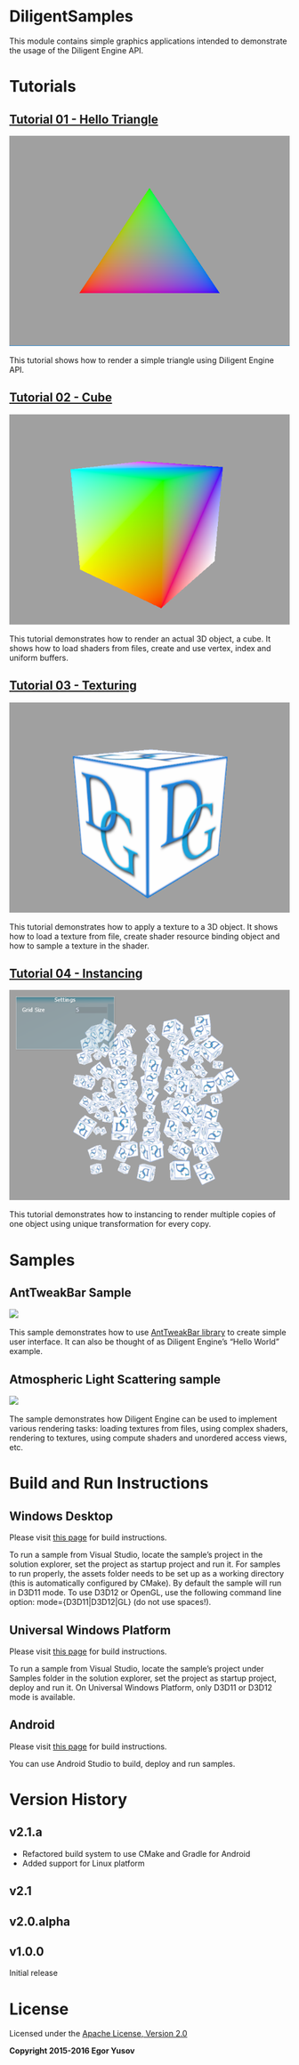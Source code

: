 # DiligentSamples

This module contains simple graphics applications intended to demonstrate the usage of the Diligent Engine API.

# Tutorials

## [Tutorial 01 - Hello Triangle](Tutorials/Tutorial01_HelloTriangle)

![](Tutorials/Tutorial01_HelloTriangle/Screenshot.png)

This tutorial shows how to render a simple triangle using Diligent Engine API.

## [Tutorial 02 - Cube](Tutorials/Tutorial02_Cube)

![](Tutorials/Tutorial02_Cube/Screenshot.png)

This tutorial demonstrates how to render an actual 3D object, a cube. It shows how to load shaders from files, create and use vertex, 
index and uniform buffers.

## [Tutorial 03 - Texturing](Tutorials/Tutorial03_Texturing)

![](Tutorials/Tutorial03_Texturing/Screenshot.png)

This tutorial demonstrates how to apply a texture to a 3D object. It shows how to load a texture from file, create shader resource
binding object and how to sample a texture in the shader.

## [Tutorial 04 - Instancing](Tutorials/Tutorial04_Instancing)

![](Tutorials/Tutorial04_Instancing/Screenshot.png)

This tutorial demonstrates how to instancing to render multiple copies of one object
using unique transformation for every copy.

# Samples

## AntTweakBar Sample

![](Samples/AntTweakBar/Screenshot.png)

This sample demonstrates how to use [AntTweakBar library](http://anttweakbar.sourceforge.net/doc) to create simple user interface. 
It can also be thought of as Diligent Engine’s “Hello World” example. 

## Atmospheric Light Scattering sample

![](Samples/Atmosphere/Screenshot.png)

The sample demonstrates how Diligent Engine can be used to implement various rendering tasks: 
loading textures from files, using complex shaders, rendering to textures, using compute shaders 
and unordered access views, etc.

# Build and Run Instructions

## Windows Desktop

Please visit [this page](http://diligentgraphics.com/diligent-engine/getting-started/#Build-Windows) for build instructions.

To run a sample from Visual Studio, locate the sample’s project in the solution explorer, set the project as 
startup project and run it. For samples to run properly, the assets folder needs to be set up as a working directory (this is automatically configured by CMake). By default the sample will run in D3D11 mode. To use D3D12 or OpenGL, use the following command 
line option: mode={D3D11|D3D12|GL} (do not use spaces!).

## Universal Windows Platform

Please visit [this page](http://diligentgraphics.com/diligent-engine/getting-started/#Build-Windows-Store) for build instructions.

To run a sample from Visual Studio, locate the sample’s project under Samples folder in the solution explorer, 
set the project as startup project, deploy and run it. On Universal Windows Platform, only D3D11 or D3D12 mode 
is available.

## Android

Please visit [this page](http://diligentgraphics.com/diligent-engine/getting-started/#Build-Android) for build instructions.

You can use Android Studio to build, deploy and run samples.

# Version History

## v2.1.a

* Refactored build system to use CMake and Gradle for Android
* Added support for Linux platform

## v2.1

## v2.0.alpha

## v1.0.0

Initial release

# License

Licensed under the [Apache License, Version 2.0](License.txt)

**Copyright 2015-2016 Egor Yusov**
